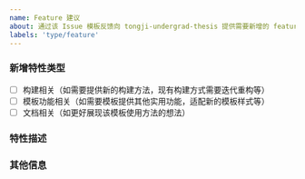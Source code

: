 ```yaml
---
name: Feature 建议
about: 通过该 Issue 模板反馈向 tongji-undergrad-thesis 提供需要新增的 feature 的具体信息
labels: 'type/feature'
---
```


### 新增特性类型

<!--点选下方的特性类型-->

* [ ] 构建相关（如需要提供新的构建方法，现有构建方式需要迭代重构等）
* [ ] 模板功能相关（如需要模板提供其他实用功能，适配新的模板样式等）
* [ ] 文档相关（如更好展现该模板使用方法的想法）

### 特性描述

<!--在这里描述新增特性本身及其重要性。如果可能的话，还希望能够描述新增特性的实现方案-->

### 其他信息

<!--这里用于写有关于上述特性的其他想法-->
